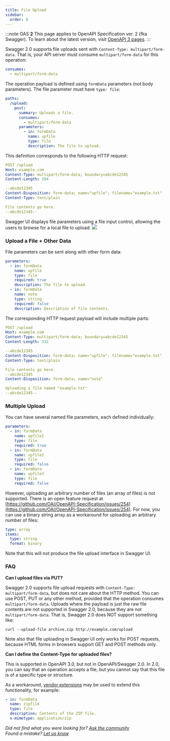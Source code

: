 ```yaml
---
title: File Upload
sidebar:
  order: 8
---
```


:::note
OAS **2** This page applies to OpenAPI Specification ver. 2 (fka Swagger). To learn about the latest version, visit [OpenAPI 3 pages](/specification/describing-request-body/file-upload/).
:::

Swagger 2.0 supports file uploads sent with `Content-Type: multipart/form-data`. That is, your API server must consume `multipart/form-data` for this operation:

```yaml
consumes:
  - multipart/form-data
```

The operation payload is defined using `formData` parameters (not body parameters). The file parameter must have `type: file`:

```yaml
paths:
  /upload:
    post:
      summary: Uploads a file.
      consumes:
        - multipart/form-data
      parameters:
        - in: formData
          name: upfile
          type: file
          description: The file to upload.
```

This definition corresponds to the following HTTP request:

```yaml
POST /upload
Host: example.com
Content-Type: multipart/form-data; boundary=abcde12345
Content-Length: 204

--abcde12345
Content-Disposition: form-data; name="upfile"; filename="example.txt"
Content-Type: text/plain

File contents go here.
--abcde12345--
```

Swagger UI displays file parameters using a file input control, allowing the users to browse for a local file to upload. ![](https://static1.smartbear.co/swagger/media/images/swagger-ui-file-upload.png)

### Upload a File + Other Data

File parameters can be sent along with other form data:

```yaml
parameters:
  - in: formData
    name: upfile
    type: file
    required: true
    description: The file to upload.
  - in: formData
    name: note
    type: string
    required: false
    description: Description of file contents.
```

The corresponding HTTP request payload will include multiple parts:

```yaml
POST /upload
Host: example.com
Content-Type: multipart/form-data; boundary=abcde12345
Content-Length: 332

--abcde12345
Content-Disposition: form-data; name="upfile"; filename="example.txt"
Content-Type: text/plain

File contents go here.
--abcde12345
Content-Disposition: form-data; name="note"

Uploading a file named "example.txt"
--abcde12345--
```

### Multiple Upload

You can have several named file parameters, each defined individually:

```yaml
parameters:
  - in: formData
    name: upfile1
    type: file
    required: true
  - in: formData
    name: upfile2
    type: file
    required: false
  - in: formData
    name: upfile3
    type: file
    required: false
```

However, uploading an arbitrary number of files (an array of files) is not supported. There is an open feature request at [https://github.com/OAI/OpenAPI-Specification/issues/254](https://github.com/OAI/OpenAPI-Specification/issues/254). For now, you can use a binary string array as a workaround for uploading an arbitrary number of files:

```yaml
type: array
items:
  type: string
  format: binary
```

Note that this will not produce the file upload interface in Swagger UI.

### FAQ

**Can I upload files via PUT?**

Swagger 2.0 supports file upload requests with `Content-Type: multipart/form-data`, but does not care about the HTTP method. You can use POST, PUT or any other method, provided that the operation consumes `multipart/form-data`. Uploads where the payload is just the raw file contents are not supported in Swagger 2.0, because they are not `multipart/form-data`. That is, Swagger 2.0 does NOT support something like:

    curl --upload-file archive.zip http://example.com/upload

Note also that file uploading in Swagger UI only works for POST requests, because HTML forms in browsers support GET and POST methods only.

**Can I define the Content-Type for uploaded files?**

This is supported in OpenAPI 3.0, but not in OpenAPI/Swagger 2.0. In 2.0, you can say that an operation accepts a file, but you cannot say that this file is of a specific type or structure.

As a workaround, [vendor extensions](/specification/swagger-extensions/) may be used to extend this functionality, for example:

```yaml
- in: formData
  name: zipfile
  type: file
  description: Contents of the ZIP file.
  x-mimetype: application/zip
```

_Did not find what you were looking for? [Ask the community](https://community.smartbear.com/t5/Swagger-Open-Source-Tools/bd-p/SwaggerOSTools)  
Found a mistake? [Let us know](https://github.com/swagger-api/swagger.io/issues)_
